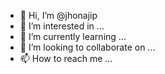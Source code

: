 - 👋 Hi, I’m @jhonajip
- 👀 I’m interested in ...
- 🌱 I’m currently learning ...
- 💞️ I’m looking to collaborate on ...
- 📫 How to reach me ...

<!---
jhonajip/jhonajip is a ✨ special ✨ repository because its `README.md` (this file) appears on your GitHub profile.
You can click the Preview link to take a look at your changes.
--->
